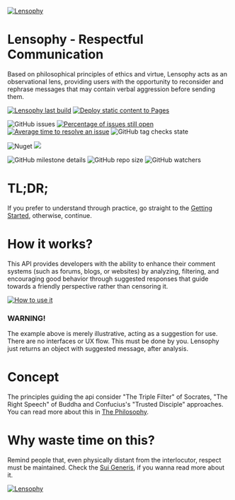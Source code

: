 [![Lensophy](https://dev.azure.com/raphaelmoreira/758a305a-a7fa-4b96-95aa-962c2cf2248c/_apis/git/repositories/27fc1054-4851-4e6d-af8a-a463841dc8c1/items?path=/lensophy-banner.png&versionDescriptor%5BversionOptions%5D=0&versionDescriptor%5BversionType%5D=0&versionDescriptor%5Bversion%5D=main&resolveLfs=true&%24format=octetStream)](https://raphaelmoreira.github.io/lensophy/)
# Lensophy - Respectful Communication
Based on philosophical principles of ethics and virtue, Lensophy acts as an observational lens, providing users with the opportunity to reconsider and rephrase messages that may contain verbal aggression before sending them.

[![Lensophy last build](https://github.com/raphaelmoreira/lensophy/actions/workflows/dotnet.yml/badge.svg?branch=main)](https://github.com/raphaelmoreira/lensophy/actions/workflows/dotnet.yml)
[![Deploy static content to Pages](https://github.com/raphaelmoreira/lensophy/actions/workflows/static.yml/badge.svg)](https://github.com/raphaelmoreira/lensophy/actions/workflows/static.yml)

![GitHub issues](https://img.shields.io/github/issues/raphaelmoreira/lensophy)
[![Percentage of issues still open](https://isitmaintained.com/badge/open/raphaelmoreira/lensophy.svg)](https://isitmaintained.com/project/raphaelmoreira/lensophy "Percentage of issues still open")
[![Average time to resolve an issue](https://isitmaintained.com/badge/resolution/raphaelmoreira/lensophy.svg)](https://isitmaintained.com/project/raphaelmoreira/lensophy "Average time to resolve an issue")
![GitHub tag checks state](https://img.shields.io/github/checks-status/raphaelmoreira/lensophy/v0.0.0-beta.7)

![Nuget](https://img.shields.io/nuget/dt/lensophy)
![](https://img.shields.io/github/license/raphaelmoreira/lensophy)

![GitHub milestone details](https://img.shields.io/github/milestones/progress/raphaelmoreira/lensophy/1)
![GitHub repo size](https://img.shields.io/github/repo-size/raphaelmoreira/lensophy)
![GitHub watchers](https://img.shields.io/github/watchers/raphaelmoreira/lensophy)

# TL;DR;
If you prefer to understand through practice, go straight to the [Getting Started](https://github.com/raphaelmoreira/lensophy/tree/main/src/Lensophy/Doc#getting-started), otherwise, continue.

# How it works?

This API provides developers with the ability to enhance their comment systems (such as forums, blogs, or websites) by analyzing, filtering, and encouraging good behavior through suggested responses that guide towards a friendly perspective rather than censoring it.

[![How to use it](https://dev.azure.com/raphaelmoreira/758a305a-a7fa-4b96-95aa-962c2cf2248c/_apis/git/repositories/27fc1054-4851-4e6d-af8a-a463841dc8c1/items?path=/how-to-use-it.png&versionDescriptor%5BversionOptions%5D=0&versionDescriptor%5BversionType%5D=0&versionDescriptor%5Bversion%5D=main&resolveLfs=true&%24format=octetStream)](#philosophy)

### WARNING!
The example above is merely illustrative, acting as a suggestion for use. There are no interfaces or UX flow. This must be done by you. Lensophy just returns an object with suggested message, after analysis.

# Concept
The principles guiding the api consider "The Triple Filter" of Socrates, "The Right Speech" of Buddha and Confucius's "Trusted Disciple" approaches. You can read more about this in [The Philosophy](https://raphaelmoreira.github.io/lensophy/articles/philosophy.html).

# Why waste time on this?
Remind people that, even physically distant from the interlocutor, respect must be maintained. Check the [Sui Generis](https://raphaelmoreira.github.io/lensophy/articles/sui-generis.html), if you wanna read more about it.

[![Lensophy](https://dev.azure.com/raphaelmoreira/758a305a-a7fa-4b96-95aa-962c2cf2248c/_apis/git/repositories/27fc1054-4851-4e6d-af8a-a463841dc8c1/items?path=/footer.png&versionDescriptor%5BversionOptions%5D=0&versionDescriptor%5BversionType%5D=0&versionDescriptor%5Bversion%5D=main&resolveLfs=true&%24format=octetStream)](https://raphaelmoreira.github.io/lensophy/)
